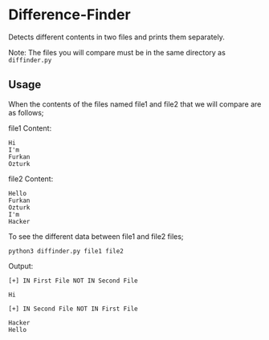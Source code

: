 # Difference-Finder
Detects different contents in two files and prints them separately.

Note: The files you will compare must be in the same directory as `diffinder.py`

## Usage

When the contents of the files named file1 and file2 that we will compare are as follows;

file1 Content:
```
Hi
I'm
Furkan
Ozturk
```
file2 Content:
```
Hello
Furkan
Ozturk
I'm
Hacker
```
To see the different data between file1 and file2 files;
```
python3 diffinder.py file1 file2 
```
Output:
```
[+] IN First File NOT IN Second File

Hi

[+] IN Second File NOT IN First File

Hacker
Hello
```
